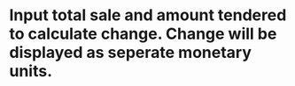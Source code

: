 # Input total sale and amount tendered to calculate change. Change will be displayed as seperate monetary units.
